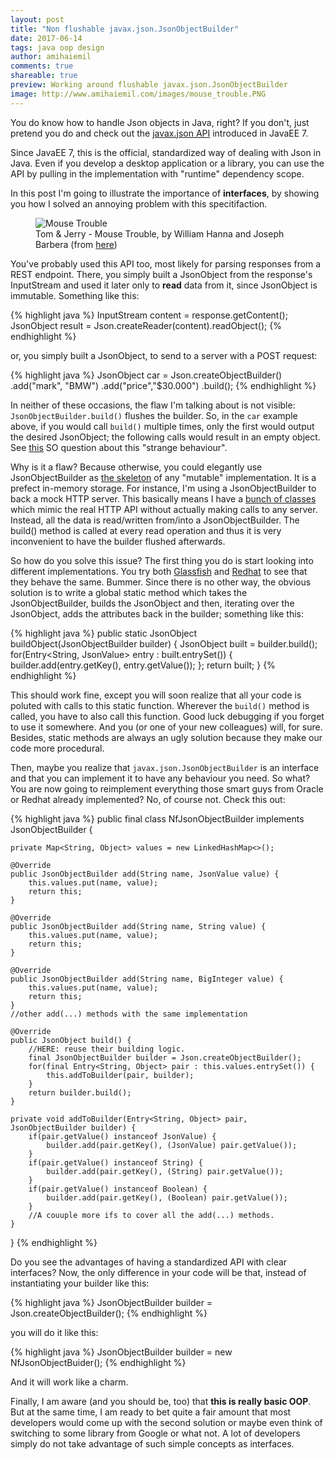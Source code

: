 ```yaml
---
layout: post
title: "Non flushable javax.json.JsonObjectBuilder"
date: 2017-06-14
tags: java oop design
author: amihaiemil
comments: true
shareable: true
preview: Working around flushable javax.json.JsonObjectBuilder
image: http://www.amihaiemil.com/images/mouse_trouble.PNG
---
```


You do know how to handle Json objects in Java, right? If you don't, just pretend you do and
check out the [javax.json API](https://docs.oracle.com/javaee/7/api/javax/json/package-frame.html) introduced
in JavaEE 7.

Since JavaEE 7, this is the official, standardized way of dealing with Json in Java. Even if you develop a desktop
application or a library, you can use the API by pulling in the implementation with "runtime" dependency scope.

In this post I'm going to illustrate the importance of <b>interfaces</b>, by showing you how I solved an annoying problem
with this specitifaction.

<figure class="articleimg">
 <img src="{{page.image}}" alt="Mouse Trouble">
 <figcaption>
 Tom & Jerry - Mouse Trouble, by  William Hanna and Joseph Barbera (from <a target="\_blank" href="http://tomandjerrycaps.blogspot.co.at/">here</a>)
 </figcaption>
</figure>

You've probably used this API too, most likely for parsing responses from a REST endpoint. There, you simply built a JsonObject
from the response's InputStream and used it later only to <b>read</b> data from it, since JsonObject is immutable. Something like this:

{% highlight java %}
InputStream content = response.getContent();
JsonObject result = Json.createReader(content).readObject();
{% endhighlight %}

or, you simply built a JsonObject, to send to a server with a POST request:

{% highlight java %}
JsonObject car = Json.createObjectBuilder()
                     .add("mark", "BMW")
                     .add("price","$30.000")
                     .build();
{% endhighlight %}

In neither of these occasions, the flaw I'm talking about is not visible: ``JsonObjectBuilder.build()`` flushes the builder.
So, in the ``car`` example above, if you would call ``build()`` multiple times, only the first would output the desired JsonObject; the following calls
would result in an empty object. See [this](https://stackoverflow.com/questions/35187129/javax-json-strange-behavior) SO question about this "strange behaviour".

Why is it a flaw? Because otherwise, you could elegantly use JsonObjectBuilder as [the skeleton](http://www.amihaiemil.com/2017/09/01/data-should-be-animated-not-represented.html) of any "mutable" implementation. It is a prefect in-memory storage.
For instance, I'm using a JsonObjectBuilder to back a mock HTTP server. This basically means I have a [bunch of classes](https://github.com/decorators-squad/versioneye-api/blob/master/src/main/java/com/amihaiemil/versioneye/MkVersionEye.java) which mimic the real
HTTP API without actually making calls to any server. Instead, all the data is read/written from/into a JsonObjectBuilder. The build() method is called at every
read operation and thus it is very inconvenient to have the builder flushed afterwards.

So how do you solve this issue? The first thing you do is start looking into different implementations. You try both [Glassfish](https://mvnrepository.com/artifact/org.glassfish/javax.json)
and [Redhat](https://mvnrepository.com/artifact/org.jboss.resteasy/resteasy-json-p-provider/3.1.3.Final) to see that they behave the same. Bummer.
Since there is no other way, the obvious solution is to write a global static method which takes the JsonObjectBuilder, builds the JsonObject and then, iterating over the JsonObject, adds the attributes back in the builder; something like this:

{% highlight java %}
public static JsonObject buildObject(JsonObjectBuilder builder) {
    JsonObject built = builder.build();
    for(Entry<String, JsonValue> entry : built.entrySet()) {
      builder.add(entry.getKey(), entry.getValue());
    };
    return built;
}
{% endhighlight %}

This should work fine, except you will soon realize that all your code is poluted with calls to this static function. Wherever the ``build()`` method is called, you have to also call this function. Good luck debugging if you forget to use it somewhere. And you (or one of your new colleagues) will, for sure. Besides, static methods are always an ugly solution because they
make our code more procedural.

Then, maybe you realize that ``javax.json.JsonObjectBuilder`` is an interface and that you can implement it to have any behaviour you need.
So what? You are now going to reimplement everything those smart guys from Oracle or Redhat already implemented? No, of course not. Check this out:

{% highlight java %}
public final class NfJsonObjectBuilder implements JsonObjectBuilder {

    private Map<String, Object> values = new LinkedHashMap<>();

    @Override
    public JsonObjectBuilder add(String name, JsonValue value) {
        this.values.put(name, value);
        return this;
    }

    @Override
    public JsonObjectBuilder add(String name, String value) {
        this.values.put(name, value);
        return this;
    }

    @Override
    public JsonObjectBuilder add(String name, BigInteger value) {
        this.values.put(name, value);
        return this;
    }
    //other add(...) methods with the same implementation

    @Override
    public JsonObject build() {
        //HERE: reuse their building logic.
        final JsonObjectBuilder builder = Json.createObjectBuilder();
        for(final Entry<String, Object> pair : this.values.entrySet()) {
            this.addToBuilder(pair, builder);
        }
        return builder.build();
    }

    private void addToBuilder(Entry<String, Object> pair, JsonObjectBuilder builder) {
        if(pair.getValue() instanceof JsonValue) {
            builder.add(pair.getKey(), (JsonValue) pair.getValue());
        }
        if(pair.getValue() instanceof String) {
            builder.add(pair.getKey(), (String) pair.getValue());
        }
        if(pair.getValue() instanceof Boolean) {
            builder.add(pair.getKey(), (Boolean) pair.getValue());
        }
        //A couuple more ifs to cover all the add(...) methods.
    }
}
{% endhighlight %}

Do you see the advantages of having a standardized API with clear interfaces?
Now, the only difference in your code will be that, instead of instantiating your builder like this:

{% highlight java %}
JsonObjectBuilder builder = Json.createObjectBuilder();
{% endhighlight %}

you will do it like this:

{% highlight java %}
JsonObjectBuilder builder = new NfJsonObjectBuider();
{% endhighlight %}

And it will work like a charm.

Finally, I am aware (and you should be, too) that **this is really basic OOP**. But at the same time, I am ready to bet
quite a fair amount that most developers would come up with the second solution or maybe even think of switching to some library
from Google or what not. A lot of developers simply do not take advantage of such simple concepts as interfaces.

